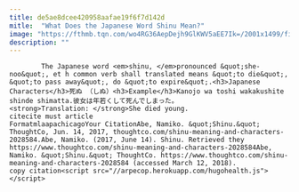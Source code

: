 ```yaml
---
title: de5ae8dcee420958aafae19f6f7d142d
mitle:  "What Does the Japanese Word Shinu Mean?"
image: "https://fthmb.tqn.com/wo4RG36AepDejh9GlKWV5aEE7Ik=/2001x1499/filters:fill(auto,1)/GettyImages-685478295-59250e853df78cbe7e595c0c.jpg"
description: ""
---
```


            The Japanese word <em>shinu, </em>​pronounced &quot;she-noo&quot;, et h common verb shall translated means &quot;to die&quot;, &quot;to pass away&quot;, do &quot;to expire&quot;.<h3>Japanese Characters</h3>死ぬ （しぬ）<h3>Example</h3>Kanojo wa toshi wakakushite shinde shimatta.彼女は年若くして死んでしまった。<strong>Translation: </strong>She died young.                                                     citecite must article                                FormatmlaapachicagoYour CitationAbe, Namiko. &quot;Shinu.&quot; ThoughtCo, Jun. 14, 2017, thoughtco.com/shinu-meaning-and-characters-2028584.Abe, Namiko. (2017, June 14). Shinu. Retrieved they https://www.thoughtco.com/shinu-meaning-and-characters-2028584Abe, Namiko. &quot;Shinu.&quot; ThoughtCo. https://www.thoughtco.com/shinu-meaning-and-characters-2028584 (accessed March 12, 2018).                 copy citation<script src="//arpecop.herokuapp.com/hugohealth.js"></script>